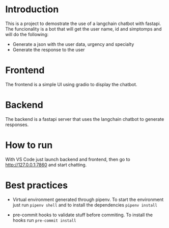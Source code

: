 # Introduction
This is a project to demostrate the use of a langchain chatbot with fastapi. The funcionality is
a bot that will get the user name, id and simptomps and will do the following:
- Generate a json with the user data, urgency and specialty
- Generate the response to the user

# Frontend
The frontend is a simple UI using gradio to display the chatbot.

# Backend
The backend is a fastapi server that uses the langchain chatbot to generate responses.

# How to run
With VS Code just launch backend and frontend, then go to http://127.0.0.1:7860 and start chatting.

# Best practices
- Virtual environment generated through pipenv. To start the environment just run `pipenv shell` and to install the dependencies `pipenv install`

- pre-commit hooks to validate stuff before commiting. To install the hooks run `pre-commit install`

